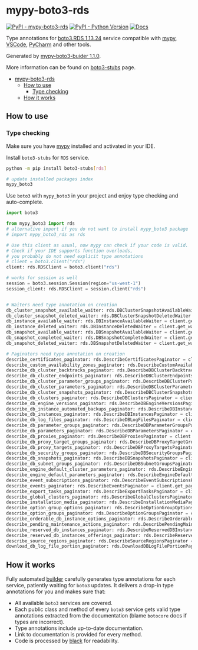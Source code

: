 # mypy-boto3-rds

[![PyPI - mypy-boto3-rds](https://img.shields.io/pypi/v/mypy-boto3-rds.svg?color=blue)](https://pypi.org/project/mypy-boto3-rds)
[![PyPI - Python Version](https://img.shields.io/pypi/pyversions/mypy-boto3-rds.svg?color=blue)](https://pypi.org/project/mypy-boto3-rds)
[![Docs](https://img.shields.io/readthedocs/mypy-boto3-builder.svg?color=blue)](https://mypy-boto3-builder.readthedocs.io/)

Type annotations for
[boto3.RDS 1.13.24](https://boto3.amazonaws.com/v1/documentation/api/1.13.24/reference/services/rds.html#RDS) service
compatible with [mypy](https://github.com/python/mypy), [VSCode](https://code.visualstudio.com/),
[PyCharm](https://www.jetbrains.com/pycharm/) and other tools.

Generated by [mypy-boto3-buider 1.1.0](https://github.com/vemel/mypy_boto3_builder).

More information can be found on [boto3-stubs](https://pypi.org/project/boto3-stubs/) page.

- [mypy-boto3-rds](#mypy-boto3-rds)
  - [How to use](#how-to-use)
    - [Type checking](#type-checking)
  - [How it works](#how-it-works)

## How to use

### Type checking

Make sure you have [mypy](https://github.com/python/mypy) installed and activated in your IDE.

Install `boto3-stubs` for `RDS` service.

```bash
python -m pip install boto3-stubs[rds]

# update installed packages index
mypy_boto3
```

Use `boto3` with `mypy_boto3` in your project and enjoy type checking and auto-complete.

```python
import boto3

from mypy_boto3 import rds
# alternative import if you do not want to install mypy_boto3 package
# import mypy_boto3_rds as rds

# Use this client as usual, now mypy can check if your code is valid.
# Check if your IDE supports function overloads,
# you probably do not need explicit type annotations
# client = boto3.client("rds")
client: rds.RDSClient = boto3.client("rds")

# works for session as well
session = boto3.session.Session(region="us-west-1")
session_client: rds.RDSClient = session.client("rds")


# Waiters need type annotation on creation
db_cluster_snapshot_available_waiter: rds.DBClusterSnapshotAvailableWaiter = client.get_waiter("db_cluster_snapshot_available")
db_cluster_snapshot_deleted_waiter: rds.DBClusterSnapshotDeletedWaiter = client.get_waiter("db_cluster_snapshot_deleted")
db_instance_available_waiter: rds.DBInstanceAvailableWaiter = client.get_waiter("db_instance_available")
db_instance_deleted_waiter: rds.DBInstanceDeletedWaiter = client.get_waiter("db_instance_deleted")
db_snapshot_available_waiter: rds.DBSnapshotAvailableWaiter = client.get_waiter("db_snapshot_available")
db_snapshot_completed_waiter: rds.DBSnapshotCompletedWaiter = client.get_waiter("db_snapshot_completed")
db_snapshot_deleted_waiter: rds.DBSnapshotDeletedWaiter = client.get_waiter("db_snapshot_deleted")

# Paginators need type annotation on creation
describe_certificates_paginator: rds.DescribeCertificatesPaginator = client.get_paginator("describe_certificates")
describe_custom_availability_zones_paginator: rds.DescribeCustomAvailabilityZonesPaginator = client.get_paginator("describe_custom_availability_zones")
describe_db_cluster_backtracks_paginator: rds.DescribeDBClusterBacktracksPaginator = client.get_paginator("describe_db_cluster_backtracks")
describe_db_cluster_endpoints_paginator: rds.DescribeDBClusterEndpointsPaginator = client.get_paginator("describe_db_cluster_endpoints")
describe_db_cluster_parameter_groups_paginator: rds.DescribeDBClusterParameterGroupsPaginator = client.get_paginator("describe_db_cluster_parameter_groups")
describe_db_cluster_parameters_paginator: rds.DescribeDBClusterParametersPaginator = client.get_paginator("describe_db_cluster_parameters")
describe_db_cluster_snapshots_paginator: rds.DescribeDBClusterSnapshotsPaginator = client.get_paginator("describe_db_cluster_snapshots")
describe_db_clusters_paginator: rds.DescribeDBClustersPaginator = client.get_paginator("describe_db_clusters")
describe_db_engine_versions_paginator: rds.DescribeDBEngineVersionsPaginator = client.get_paginator("describe_db_engine_versions")
describe_db_instance_automated_backups_paginator: rds.DescribeDBInstanceAutomatedBackupsPaginator = client.get_paginator("describe_db_instance_automated_backups")
describe_db_instances_paginator: rds.DescribeDBInstancesPaginator = client.get_paginator("describe_db_instances")
describe_db_log_files_paginator: rds.DescribeDBLogFilesPaginator = client.get_paginator("describe_db_log_files")
describe_db_parameter_groups_paginator: rds.DescribeDBParameterGroupsPaginator = client.get_paginator("describe_db_parameter_groups")
describe_db_parameters_paginator: rds.DescribeDBParametersPaginator = client.get_paginator("describe_db_parameters")
describe_db_proxies_paginator: rds.DescribeDBProxiesPaginator = client.get_paginator("describe_db_proxies")
describe_db_proxy_target_groups_paginator: rds.DescribeDBProxyTargetGroupsPaginator = client.get_paginator("describe_db_proxy_target_groups")
describe_db_proxy_targets_paginator: rds.DescribeDBProxyTargetsPaginator = client.get_paginator("describe_db_proxy_targets")
describe_db_security_groups_paginator: rds.DescribeDBSecurityGroupsPaginator = client.get_paginator("describe_db_security_groups")
describe_db_snapshots_paginator: rds.DescribeDBSnapshotsPaginator = client.get_paginator("describe_db_snapshots")
describe_db_subnet_groups_paginator: rds.DescribeDBSubnetGroupsPaginator = client.get_paginator("describe_db_subnet_groups")
describe_engine_default_cluster_parameters_paginator: rds.DescribeEngineDefaultClusterParametersPaginator = client.get_paginator("describe_engine_default_cluster_parameters")
describe_engine_default_parameters_paginator: rds.DescribeEngineDefaultParametersPaginator = client.get_paginator("describe_engine_default_parameters")
describe_event_subscriptions_paginator: rds.DescribeEventSubscriptionsPaginator = client.get_paginator("describe_event_subscriptions")
describe_events_paginator: rds.DescribeEventsPaginator = client.get_paginator("describe_events")
describe_export_tasks_paginator: rds.DescribeExportTasksPaginator = client.get_paginator("describe_export_tasks")
describe_global_clusters_paginator: rds.DescribeGlobalClustersPaginator = client.get_paginator("describe_global_clusters")
describe_installation_media_paginator: rds.DescribeInstallationMediaPaginator = client.get_paginator("describe_installation_media")
describe_option_group_options_paginator: rds.DescribeOptionGroupOptionsPaginator = client.get_paginator("describe_option_group_options")
describe_option_groups_paginator: rds.DescribeOptionGroupsPaginator = client.get_paginator("describe_option_groups")
describe_orderable_db_instance_options_paginator: rds.DescribeOrderableDBInstanceOptionsPaginator = client.get_paginator("describe_orderable_db_instance_options")
describe_pending_maintenance_actions_paginator: rds.DescribePendingMaintenanceActionsPaginator = client.get_paginator("describe_pending_maintenance_actions")
describe_reserved_db_instances_paginator: rds.DescribeReservedDBInstancesPaginator = client.get_paginator("describe_reserved_db_instances")
describe_reserved_db_instances_offerings_paginator: rds.DescribeReservedDBInstancesOfferingsPaginator = client.get_paginator("describe_reserved_db_instances_offerings")
describe_source_regions_paginator: rds.DescribeSourceRegionsPaginator = client.get_paginator("describe_source_regions")
download_db_log_file_portion_paginator: rds.DownloadDBLogFilePortionPaginator = client.get_paginator("download_db_log_file_portion")
```

## How it works

Fully automated [builder](https://github.com/vemel/mypy_boto3_builder) carefully generates
type annotations for each service, patiently waiting for `boto3` updates. It delivers
a drop-in type annotations for you and makes sure that:

- All available `boto3` services are covered.
- Each public class and method of every `boto3` service gets valid type annotations
  extracted from the documentation (blame `botocore` docs if types are incorrect).
- Type annotations include up-to-date documentation.
- Link to documentation is provided for every method.
- Code is processed by [black](https://github.com/psf/black) for readability.